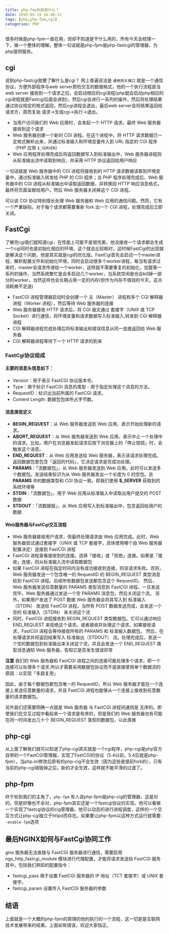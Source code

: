 ```yaml
---
title: php-fmp到底是什么？
date: 2018-05-19 16:48:13
tags: [php,php-fpm,cgi]
categories: PHP
---
```

很多时候是php-fpm一直在用，但却不知道是干什么用的，所有今天会梳理一下，做一个整体的理解。整体一句话就是php-fpm是php-fastcgi的管理器，为php提供服务。
<!--more-->

## cgi

说到php-fastcgi就要了解什么是cgi？
网上普遍说法是 `通用网关接口` 就是一个通信协议，方便外部程序与web server质检交互的数据格式，他的一个执行流程是当web server 接收到一个请求之后，会启动相应的cgi进程(php就会启动php相应的cgi进程就是Fastcgi后面会讲到)，然后cgi会进行一系列的操作，然后将处理结果通过协议规定的格式返回，然后cgi进程会退出，最后web server会将结果返回给请求方，周而复始 请求->生成cgi->执行->退出。

* 当用户访问我们的 Web 应用时，会发起一个 HTTP 请求。最终 Web 服务器接收到这个请求
* Web 服务器创建一个新的 CGI 进程。在这个进程中，将 HTTP 请求数据已一定格式解析出来，并通过标准输入和环境变量传入到 URL 指定的 CGI 程序（PHP 应用 `$_SERVER`）
* Web 应用程序处理完成后将返回数据写入到标准输出中，Web 服务器进程则从标准输出流中读取到响应，并采用 HTTP 协议返回给用户响应

一句话就是 Web 服务器中的 CGI 进程将接收到的 HTTP 请求数据读取到环境变量中，通过标准输入转发给 PHP 的 CGI 程序；当 PHP 程序处理完成后，Web 服务器中的 CGI 进程从标准输出中读取返回数据，并转换回 HTTP 响应消息格式，最终将页面呈献给用户。然后 Web 服务器关闭掉这个 CGI 进程。

可以说 CGI 协议特别擅长处理 Web 服务器和 Web 应用的通信问题。然而，它有一个严重缺陷，对于每个请求都需要重新 fork 出一个 CGI 进程，处理完成后立即关闭。

## FastCgi
了解完cgi我们就知道cgi，在性能上可能不是很完美，他没接收一个请求都会生成一个cgi同时也是初始化相应的环境，这个就会比较耗时，这时候FastCgi的出现就是解决这个问题，他是其实就是cgi的优化版。FastCgi首先会启动一个master进程，解析配置文件和初始化环境，同时会启动很多个worker进程，每当有请求过来时，master会请求传递给一个worker，这样就不需要重复的初始化，加载等一系列的操作，当然系统繁忙是会多启动几个worker，当系统空闲是也会kill掉一部分的worker，当然这样也会长期占用一定的内存(但作为内存不值钱的今天，这点消耗微不足道)

* FastCGI 进程管理器启动时会创建一个 主（Master） 进程和多个 CGI 解释器进程（Worker 进程），然后等待 Web 服务器的连接
* Web 服务器接收 HTTP 请求后，将 CGI 报文通过 套接字（UNIX 或 TCP Socket）进行通信，将环境变量和请求数据写入标准输入,转发到 CGI 解释器进程
* CGI 解释器进程完成处理后将标准输出和错误信息从同一连接返回给 Web 服务器
* CGI 解释器进程等待下一个 HTTP 请求的到来

### FastCgi协议组成

#### 主要的消息头信息如下：
* Version：用于表示 FastCGI 协议版本号。
* Type：用于标识 FastCGI 消息的类型 - 用于指定处理这个消息的方法。
* RequestID：标识出当前所属的 FastCGI 请求。
* Content Length: 数据包包体所占字节数。

#### 消息类型定义
* <b>BEGIN_REQUEST</b>：从 Web 服务器发送到 Web 应用，表示开始处理新的请求。
* <b>ABORT_REQUEST</b>：从 Web 服务器发送到 Web 应用，表示中止一个处理中的请求。比如，用户在浏览器发起请求后按下浏览器上的「停止按钮」时，会触发这个消息。
* <b>END_REQUEST</b>：从 Web 应用发送给 Web 服务器，表示该请求处理完成。返回数据包里包含「返回的代码」，它决定请求是否成功处理。
* <b>PARAMS</b>：「流数据包」，从 Web 服务器发送到 Web 应用。此时可以发送多个数据包。发送结束标识为从 Web 服务器发出一个长度为 0 的空包。且 <b>PARAMS</b> 中的数据类型和 CGI 协议一致。即我们使用 <b>$_SERVER</b> 获取到的系统环境等
* <b>STDIN</b>：「流数据包」，用于 Web 应用从标准输入中读取出用户提交的 POST 数据
* <b>STDOUT</b>：「流数据报」，从 Web 应用写入到标准输出中，包含返回给用户的数据

#### Web服务器与FastCgi交互流程

* Web 服务器接收用户请求，但最终处理请求由 Web 应用完成。此时，Web 服务器尝试通过套接字（UNIX 或 TCP 套接字，具体使用哪个由 Web 服务器配置决定）连接到 FastCGI 进程
* FastCGI 进程查看接收到的连接。选择「接收」或「拒绝」连接。如果是「接收」连接，则从标准输入流中读取数据包
* 如果 FastCGI 进程在指定时间内没有成功接收到连接，则该请求失败。否则，Web 服务器发送一个包含唯一的 RequestID 的 BEGIN_REQUEST 类型消息给到 FastCGI 进程。后续所有数据包发送都包含这个 RequestID。 然后，Web 服务器发送任意数量的 PARAMS 类型消息到 FastCGI 进程。一旦发送完毕，Web 服务器通过发送一个空 PARAMS 消息包，然后关闭这个流。 另外，如果用户发送了 POST 数据 Web 服务器会将其写入到 标准输入（STDIN） 发送给 FastCGI 进程。当所有 POST 数据发送完成，会发送一个空的 标准输入（STDIN） 来关闭这个流
* 同时，FastCGI 进程接收到 BEGIN_REQUEST 类型数据包。它可以通过响应 END_REQUEST 来拒绝这个请求。或者接收并处理这个请求。如果接收请求，FastCGI 进程会等待接收所有的 PARAMS 和 标准输入数据包。 然后，在处理请求并将返回结果写入 标准输出（STDOUT） 流。处理完成后，发送一个空的数据包到标准输出来关闭这个流，并且会发送一个 END_REQUEST 类型消息通知 Web 服务器，告知它是否发生错误异常

<b>注意</b> 我们的 Web 服务器和 FastCGI 进程之间的连接可能处理多个请求，即一个连接可以处理多个请求.所以才需要采用数据包协议而不是直接使用单个数据流的原因：以实现「多路复用」

因此，由于每个数据包都包含唯一的 RequestID，所以 Web 服务器才能在一个连接上发送任意数量的请求，并且 FastCGI 进程也能够从一个连接上接收到任意数量的请求数据包。

另外我们还需要明确一点就是 Web 服务器 与 FastCGI 进程间通信是 无序的。即使我们在交互过程中看起来一个请求是有序的，但是我们的 Web 服务器也有可能在同一时间发出几十个 BEGIN_REQUEST 类型的数据包，以此类推

## php-cgi
从上面了解我们就可以知道了php-cgi其实就是一个cgi程序，php-cgi是php官方自带的一个FastCGI管理器，实现了FastCGI的协议（5.4以前，5.4后就是php-fpm），当php.ini修改后原有的php-cig不会生效（因为这些是提前fork的），只有当前的php-cgi销毁掉之后，新的才会生效，这样就不能平滑的过渡了。

## php-fpm
终于轮到我们的主角了，`php-fpm` 有人说php-fpm是php-cig的管理器，这是对的，但是好像也不全对，php-fpm其实还是一个fastcgi协议的实现，他可以看做一个实现了fastcgi协议的cig管理器。他可以动态的进行进程调度，这样的一个交互方式让php-cgi独立于httpd而存在。如果要让php-fpm以这种方式运行就需要`--enable-fpm`选项

## 最后NGINX如何与FastCgi协同工作
ginx 服务器无法直接与 FastCGI 服务器进行通信，需要启用 ngx_http_fastcgi_module 模块进行代理配置，才能将请求发送给 FastCGI 服务
其中，包括我们熟知的配置指令：

* fastcgi_pass 用于设置 FastCGI 服务器的 IP 地址（TCT 套接字）或 UNIX 套接字。
* fastcgi_param 设置传入 FastCGI 服务器的参数





## 结语
上面就是一个大概的php-fpm的原理的他的执行的一个流程，这一切是是互联网技术发展带来的结果。上面如有错误，欢迎大家指正。

